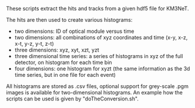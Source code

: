 These scripts extract the hits and tracks from a given hdf5 file for KM3NeT.

The hits are then used to create various histograms:
- two dimensions: ID of optical module versus time
- two dimensions: all combinations of xyz coordinates and time (x-y, x-z, x-t, y-z, y-t, z-t)
- three dimensions: xyz, xyt, xzt, yzt
- three dimensional time series: a series of histograms in xyz of the full detector, on histogram for each time bin
- four dimensions: one histogram for xyzt (the same information as the 3d time series, but in one file for each event)

All histograms are stored as .csv files, optional support for grey-scale .pgm images is available for two-dimensional histograms.
An example how the scripts can be used is given by "doTheConversion.sh".

